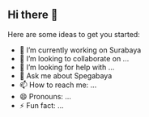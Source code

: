 ## Hi there 👋

Here are some ideas to get you started:

- 🔭 I’m currently working on Surabaya
- 👯 I’m looking to collaborate on ...
- 🤔 I’m looking for help with ...
- 💬 Ask me about Spegabaya
- 📫 How to reach me: ...
- 😄 Pronouns: ...
- ⚡ Fun fact: ...
